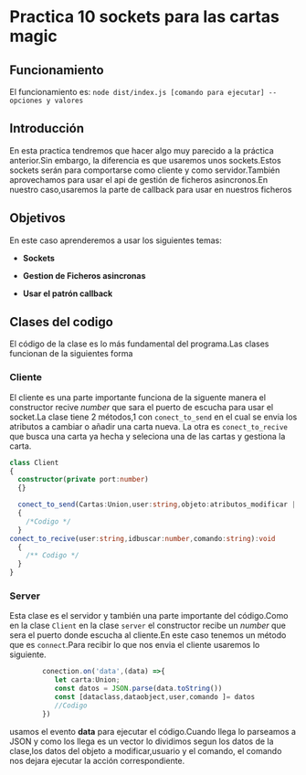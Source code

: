# Practica 10 sockets para las cartas magic

## Funcionamiento

El funcionamiento es: `node dist/index.js [comando para ejecutar] --opciones y valores`

## Introducción

En esta practica tendremos que hacer algo muy parecido a la práctica anterior.Sin embargo, la diferencia es que usaremos unos sockets.Estos sockets serán para comportarse como cliente y como servidor.También aprovechamos para usar el api de gestión de ficheros asincronos.En nuestro caso,usaremos la parte de callback para usar en nuestros ficheros

## Objetivos

En este caso aprenderemos a usar los siguientes temas:

* __Sockets__

* __Gestion de Ficheros asincronas__

* __Usar el patrón callback__

## Clases del codigo

El código de la clase es lo más fundamental del programa.Las clases funcionan de la siguientes forma

### Cliente

El cliente es una parte importante funciona de la siguente manera el constructor recive _number_ que sara el puerto de escucha para usar el socket.La clase tiene 2 métodos,1 con `conect_to_send` en el cual se envia los atributos a cambiar o añadir una carta nueva. La otra es `conect_to_recive` que busca una carta ya hecha y seleciona una de las cartas y gestiona la carta.

```ts
class Client
{
  constructor(private port:number)
  {}

  conect_to_send(Cartas:Union,user:string,objeto:atributos_modificar | undefined,comando:string ):void
  {
    /*Codigo */
  }
conect_to_recive(user:string,idbuscar:number,comando:string):void
  {
    /** Codigo */
  }
}
```

### Server

Esta clase es el servidor y también una parte importante del código.Como en la clase `Client` en la clase `server` el constructor recibe un _number_ que sera el puerto donde escucha al cliente.En este caso tenemos un método que es `connect`.Para recibir lo que nos envia el cliente usaremos lo siguiente.

```ts
        conection.on('data',(data) =>{
           let carta:Union;
           const datos = JSON.parse(data.toString()) 
           const [dataclass,dataobject,user,comando ]= datos
           //Codigo
        })
```

usamos el evento __data__ para ejecutar el código.Cuando llega lo parseamos a JSON y como los llega es un vector lo dividimos segun los datos de la clase,los datos del objeto a modificar,usuario y el comando, el comando nos dejara ejecutar la acción correspondiente.

